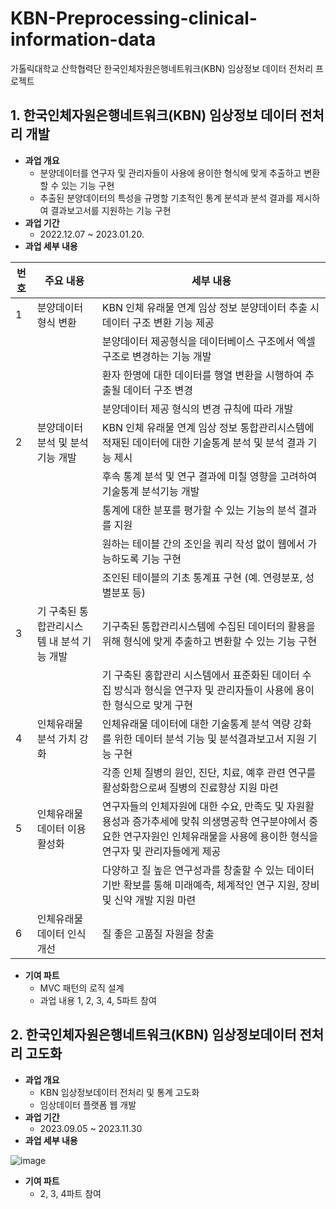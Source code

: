 # KBN-Preprocessing-clinical-information-data

가톨릭대학교 산학협력단 한국인체자원은행네트워크(KBN) 임상정보 데이터 전처리 프로젝트


## 1. 한국인체자원은행네트워크(KBN) 임상정보 데이터 전처리 개발
* **과업 개요**
  * 분양데이터를 연구자 및 관리자들이 사용에 용이한 형식에 맞게 추출하고 변환할 수 있는 기능 구현
  * 추출된 분양데이터의 특성을 규명할 기초적인 통계 분석과 분석 결과를 제시하여 결과보고서를 지원하는 기능 구현
* **과업 기간**
  * 2022.12.07 ~ 2023.01.20.
* **과업 세부 내용**

| 번호 | 주요 내용                                    | 세부 내용|
|-----|----------------------------------------------|--------------------------------------------------------------------------------------------------------------------|
| 1   | 분양데이터 형식 변환                       | KBN 인체 유래물 연계 임상 정보 분양데이터 추출 시 데이터 구조 변환 기능 제공|
|     |                                              | 분양데이터 제공형식을 데이터베이스 구조에서 엑셀구조로 변경하는 기능 개발|
|     |                                              | 환자 한명에 대한 데이터를 행열 변환을 시행하여 추출될 데이터 구조 변경|
|     |                                              | 분양데이터 제공 형식의 변경 규칙에 따라 개발|
| 2   | 분양데이터 분석 및 분석 기능 개발          | KBN 인체 유래물 연계 임상 정보 통합관리시스템에 적재된 데이터에 대한 기술통계 분석 및 분석 결과 기능 제시|
|     |                                              | 후속 통계 분석 및 연구 결과에 미칠 영향을 고려하여 기술통계 분석기능 개발|
|     |                                              | 통계에 대한 분포를 평가할 수 있는 기능의 분석 결과를 지원|
|     |                                              | 원하는 테이블 간의 조인을 쿼리 작성 없이 웹에서 가능하도록 기능 구현|
|     |                                              | 조인된 테이블의 기초 통계표 구현 (예. 연령분포, 성별분포 등)|
| 3   | 기 구축된 통합관리시스템 내 분석 기능 개발 | 기구축된 통합관리시스템에 수집된 데이터의 활용을 위해 형식에 맞게 추출하고 변환할 수 있는 기능 구현|
|     |                                              | 기 구축된 홍합관리 시스템에서 표준화된 데이터 수집 방식과 형식을 연구자 및 관리자들이 사용에 용이한 형식으로 맞게 구현|
| 4   | 인체유래물 분석 가치 강화                  | 인체유래물 데이터에 대한 기술통계 분석 역량 강화를 위한 데이터 분석 기능 및 분석결과보고서 지원 기능 구현|
|     |                                              | 각종 인체 질병의 원인, 진단, 치료, 예후 관련 연구를 활성화함으로써 질병의 진료향상 지원 마련|
| 5   | 인체유래물 데이터 이용 활성화              | 연구자들의 인체자원에 대한 수요, 만족도 및 자원활용성과 증가추세에 맞춰 의생명공학 연구분야에서 중요한 연구자원인 인체유래물을 사용에 용이한 형식을 연구자 및 관리자들에게 제공 |
|     |                                              | 다양하고 질 높은 연구성과를 창출할 수 있는 데이터 기반 확보를 통해 미래예측, 체계적인 연구 지원, 장비 및 신약 개발 지원 마련|
| 6   | 인체유래물 데이터 인식개선                 | 질 좋은 고품질 자원을 창출


* **기여 파트**
  * MVC 패턴의 로직 설계
  * 과업 내용 1, 2, 3, 4, 5파트 참여

## 2. 한국인체자원은행네트워크(KBN) 임상정보데이터 전처리 고도화
* **과업 개요**
  * KBN 임상정보데이터 전처리 및 통계 고도화
  * 임상데이터 플랫폼 웹 개발
* **과업 기간**
  * 2023.09.05 ~ 2023.11.30
* **과업 세부 내용**

![image](https://github.com/helperjby/Project-KBN-Preprocessing-clinical-information-data/assets/69462995/5db3b6b5-6237-4fe2-b9da-881a62bb0710)

* **기여 파트**
  * 2, 3, 4파트 참여
